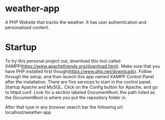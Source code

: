 # weather-app

A PHP Website that tracks the weather. It has user authentication and personalized content.

# Startup

To try this personal project out, download this tool called XAMPP(https://www.apachefriends.org/download.html). Make sure that you have PHP installed first though(https://www.php.net/downloads). Follow through the setup, and then launch this app named XAMPP Control Panel after the installation. There are five services to start in the control panel. Startup Apache and MySQL. Click on the Config button for Apache, and go to httpd.conf. Look for a section labeled DocumentRoot, the path listed as the DocumentRoot is where you put the repository folder in.

After that type in any browser search bar the following url: localhost/weather-app
